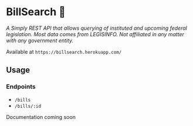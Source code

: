 # BillSearch 🍁
_A Simply REST API that allows querying of instituted and upcoming federal legislation. Most data comes from LEGISINFO. Not affiliated in any matter with any government entity._

Available at ``https://billsearch.herokuapp.com/``

## Usage

### Endpoints
* ``/bills``
* `/bills/:id`

Documentation coming soon
